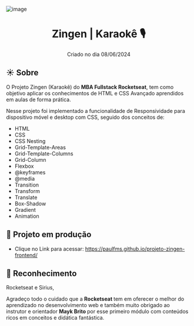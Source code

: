 ![image](https://github.com/paulfms/projeto-zingen-frontend/assets/15272145/33e4c98f-5cd2-429b-9dd7-14c5ff63c587)


<h1 align="center"> Zingen | Karaokê 🎙 </h1>
<p align="center"> Criado no dia 08/06/2024 </p>

## ☀️ Sobre
O Projeto Zingen (Karaokê) do <b>MBA Fullstack Rocketseat</b>, tem como objetivo aplicar os conhecimentos de HTML e CSS Avançado aprendidos em aulas de forma prática.

Nesse projeto foi implementado a funcionalidade de Responsividade para dispositivo móvel e desktop com CSS, seguido dos conceitos de:

- HTML
- CSS
- CSS Nesting
- Grid-Template-Areas
- Grid-Template-Columns
- Grid-Column
- Flexbox
- @keyframes
- @media
- Transition
- Transform
- Translate
- Box-Shadow
- Gradient
- Animation



## 🔗 Projeto em produção

- Clique no Link para acessar: https://paulfms.github.io/projeto-zingen-frontend/

## 🎉 Reconhecimento

Rocketseat e Sirius,

Agradeço todo o cuidado que a <b> Rocketseat </b> tem em oferecer o melhor do aprendizado no desenvolvimento web e também muito obrigado ao instrutor e orientador <b> Mayk Brito </b> por esse primeiro módulo com conteúdos ricos em conceitos e didática fantástica.
